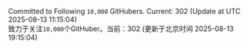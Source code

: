 Committed to Following `10,000` GitHubers. Current: <!-- FOLLOWING_COUNT -->302<!-- FOLLOWING_COUNT --> (Update at UTC <!-- LAST_UPDATED -->2025-08-13 11:15:04<!-- LAST_UPDATED -->)<br>
致力于关注`10,000`个GitHuber。当前：<!-- FOLLOWING_COUNT -->302<!-- FOLLOWING_COUNT --> (更新于北京时间 <!-- LAST_UPDATED_CST -->2025-08-13 19:15:04<!-- LAST_UPDATED_CST -->)
